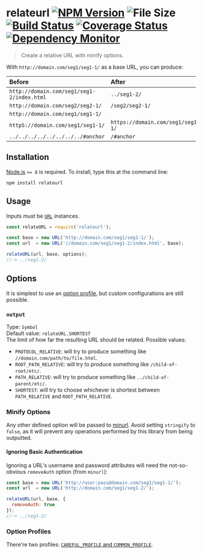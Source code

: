 # relateurl [![NPM Version][npm-image]][npm-url] ![File Size][filesize-image] [![Build Status][travis-image]][travis-url] [![Coverage Status][coveralls-image]][coveralls-url] [![Dependency Monitor][greenkeeper-image]][greenkeeper-url]

> Create a relative URL with minify options.


With `http://domain.com/seg1/seg1-1/` as a base URL, you can produce:

| Before                                     | After                             |
| :----------------------------------------- | :-------------------------------- |
| `http://domain.com/seg1/seg1-2/index.html` | `../seg1-2/`                      |
| `http://domain.com/seg2/seg2-1/`           | `/seg2/seg2-1/`                   |
| `http://domain.com/seg1/seg1-1/`           | ` `                               |
| `httpS://domain.com/seg1/seg1-1/`          | `https://domain.com/seg1/seg1-1/` |
| `../../../../../../../../#anchor`          | `/#anchor`                        |


## Installation

[Node.js](http://nodejs.org/) `>= 8` is required. To install, type this at the command line:
```shell
npm install relateurl
```


## Usage

Inputs *must* be [`URL`](https://developer.mozilla.org/en/docs/Web/API/URL) instances.

```js
const relateURL = require('relateurl');

const base = new URL('http://domain.com/seg1/seg1-1/');
const url  = new URL('//domain.com/seg1/seg1-2/index.html', base);

relateURL(url, base, options);
//-> ../seg1-2/
```


## Options

It is simplest to use an [option profile](#option-profiles), but custom configurations are still possible.

### `output`
Type: `Symbol`  
Default value: `relateURL.SHORTEST`  
The limit of how far the resulting URL should be related. Possible values:

* `PROTOCOL_RELATIVE`: will try to produce something like `//domain.com/path/to/file.html`.
* `ROOT_PATH_RELATIVE`: will try to produce something like `/child-of-root/etc/`.
* `PATH_RELATIVE`: will try to produce something like `../child-of-parent/etc/`.
* `SHORTEST`: will try to choose whichever is shortest between `PATH_RELATIVE` and `ROOT_PATH_RELATIVE`.


### Minify Options

Any other defined option will be passed to [minurl](https://npmjs.com/minurl). Avoid setting `stringify` to `false`, as it will prevent any operations performed by this library from being outputted.

#### Ignoring Basic Authentication
Ignoring a URL's username and password attributes will need the not-so-obvious `removeAuth` option (from `minurl`):
```js
const base = new URL('http://user:pass@domain.com/seg1/seg1-1/');
const url  = new URL('http://domain.com/seg1/seg1-2/');

relateURL(url, base, {
  removeAuth: true
});
//-> ../seg1-2/
````


### Option Profiles

There're two profiles: [`CAREFUL_PROFILE` and `COMMON_PROFILE`](https://npmjs.com/minurl#option-profiles).


[npm-image]: https://img.shields.io/npm/v/relateurl.svg
[npm-url]: https://npmjs.org/package/relateurl
[filesize-image]: https://img.shields.io/badge/size-14.9kB%20gzipped-blue.svg
[travis-image]: https://img.shields.io/travis/stevenvachon/relateurl.svg
[travis-url]: https://travis-ci.org/stevenvachon/relateurl
[coveralls-image]: https://img.shields.io/coveralls/stevenvachon/relateurl.svg
[coveralls-url]: https://coveralls.io/github/stevenvachon/relateurl
[greenkeeper-image]: https://badges.greenkeeper.io/stevenvachon/relateurl.svg
[greenkeeper-url]: https://greenkeeper.io/
